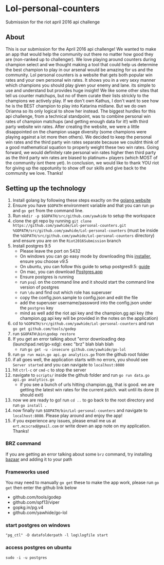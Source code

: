 # Lol-personal-counters
Submission for the riot april 2016 api challenge

## About
This is our submission for the April 2016 api challenge! We wanted to make an app that would help the community out there no matter how good they are (non-ranked up to challenger). We love playing around counters during champion select and we thought making a tool that could help us determine the best champion to play in our arsenal would be amazing for us and the community. 
Lol personal counters is a website that gets both popular win rates and your own personal win rates. It shows you in a very sexy manner which champions you should play given your enemy and lane. its simple to use and understand but provides huge insight! We like some other sites that tell us counter matchups, but no of them curate their lists strickly to the champions we actively play. If we don't own Kathus, I don't want to see how he is the BEST champion to play into Katarina midlane. But we do own Orianna so its only logical to show her instead.
The biggest hurdles for this api challenge, from a technical standpoint, was to combine personal win rates of champion matchups (and getting enough data for it!) with third party website win rates. After creating the website, we were a little disappointed on the champion usage diversity (some champions were playing against a lot more then others). We decided to keep the personal win rates and the third party win rates separate because we couldnt think of a good mathematical squation to properly weight these two win rates. Going forward, we would definitely rate personal win rates higher then third party as the third party win rates are biased to platinum+ players (which MOST of the community isnt there yet).
In conclusion, we would like to thank YOU riot for giving up the oppotunity to show off our skills and give back to the community we love. Thanks!

## Setting up the technology
1. Install golang by following these steps exaclty on the [golang website](https://golang.org/doc/install)
2. Ensure you have `$GOPATH` environment variable and that you can run `go` and `go get` from the command line.
3. Run `mkdir -p $GOPATH/src/github.com/yawhide` to setup the workspace
4. clone the git repo by running `git clone https://github.com/yawhide/Lol-personal-counters.git %GOPATH/src/github.com/yawhide/Lol-personal-counters` (must be inside the `%GOPATH/src/github.com/yawhide/Lol-personal-counters` directory) and ensure you are on the `Riot2016Submission` branch
5. Install postgres 9.5
    - Please leave the port on 5432
    - On windows you can go easy mode by downloading this [installer](http://www.enterprisedb.com/products-services-training/pgdownload#windows), ensure you choose v9.5
    - On ubuntu, you can follow this guide to setup postgres9.5: [guide](https://www.howtoforge.com/tutorial/how-to-install-postgresql-95-on-ubuntu-12_04-15_10/)
    - On mac, you can download [Postgres.app](http://postgresapp.com/)
    - Ensure postgres is running
    - run `psql` on the command line and it should start the command line version of postgres
    - run `\du` and find out which role has superuser
    - copy the config.json.sample to config.json and edit the file
    - add the superuser username/password into the config.json under the `postgres` key
    - mind as well add the riot api key and the champion.gg api key (the champion.gg api key will be provided in the notes on the application)
6. cd to `%GOPATH/src/github.com/yawhide/Lol-personal-counters` and run `go get github.com/tools/godep`
7. run `$GOPATH\bin\godep restore`
8. If you get an error talking about "error downloading dep (launchpad.net/go-xdg): exec "brz" blah blah blah 
    - run `go get -u -insecure github.com/yawhide/go-lol`
9. run `go run main.go api.go analytics.go` from the github root folder
10. if all goes well, the application starts with no errors, you should see `Server started` and you can navigate to `localhost:8080`
11. hit `ctrl-c` or `cmd-c` to stop the server
12. navigate to `scripts/` inside the github folder and run `go run data.go api.go analytics.go`
    - if you see a bunch of urls hitting champion.gg, that is good. we are getting the latest win rates for the current patch. wait until its done (it should exit)
13. now we are ready to go! run `cd ..` to go back to the root directory and run `go install .`
14. now finally run `$GOPATH/bin/Lol-personal-counters` and navigate to `localhost:8080`. Please play around and enjoy the app!
15. if you experience any issues, please email me us at `ert.mcscrad@gmail.com` or write down an app note on my application. Thanks!

### BRZ command
If you are getting an error talking about some `brz` command, try installing [bazaar](http://wiki.bazaar.canonical.com/Download) and adding it to your path

### Frameworks used
You may need to manually `go get` these to make the app work, please run `go get` then enter the github link below
- github.com/tools/godep
- github.com/spf13/viper
- gopkg.in/pg.v4
- github.com/yawhide/go-lol


### start postgres on windows
`"pg_ctl" -D datafolderpath -l log\logfile start`

### access postgres on ubuntu
`sudo -i -u postgres`
